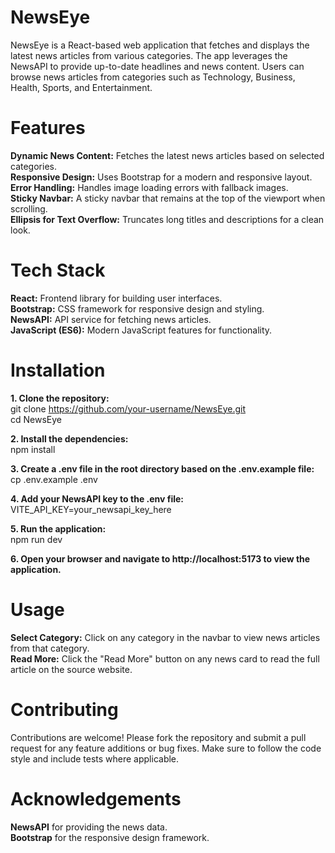 # NewsEye

NewsEye is a React-based web application that fetches and displays the latest news articles from various categories. The app leverages the NewsAPI to provide up-to-date headlines and news content. Users can browse news articles from categories such as Technology, Business, Health, Sports, and Entertainment.

# Features

**Dynamic News Content:** Fetches the latest news articles based on selected categories.<br>
**Responsive Design:** Uses Bootstrap for a modern and responsive layout.<br>
**Error Handling:** Handles image loading errors with fallback images.<br>
**Sticky Navbar:** A sticky navbar that remains at the top of the viewport when scrolling.<br>
**Ellipsis for Text Overflow:** Truncates long titles and descriptions for a clean look.<br>

# Tech Stack

**React:** Frontend library for building user interfaces.<br>
**Bootstrap:** CSS framework for responsive design and styling.<br>
**NewsAPI:** API service for fetching news articles.<br>
**JavaScript (ES6):** Modern JavaScript features for functionality.<br>

# Installation

**1. Clone the repository:** <br>
git clone https://github.com/your-username/NewsEye.git<br>
cd NewsEye

**2. Install the dependencies:**<br>
npm install

**3. Create a .env file in the root directory based on the .env.example file:**<br>
cp .env.example .env

**4. Add your NewsAPI key to the .env file:**<br>
VITE_API_KEY=your_newsapi_key_here

**5. Run the application:**<br>
npm run dev

**6. Open your browser and navigate to http://localhost:5173 to view the application.**

# Usage

**Select Category:** Click on any category in the navbar to view news articles from that category.<br>
**Read More:** Click the "Read More" button on any news card to read the full article on the source website.

# Contributing

Contributions are welcome! Please fork the repository and submit a pull request for any feature additions or bug fixes. Make sure to follow the code style and include tests where applicable.

# Acknowledgements

**NewsAPI** for providing the news data.<br>
**Bootstrap** for the responsive design framework.

